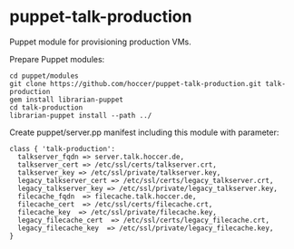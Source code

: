 puppet-talk-production
======================

Puppet module for provisioning production VMs.


Prepare Puppet modules:
```
cd puppet/modules
git clone https://github.com/hoccer/puppet-talk-production.git talk-production
gem install librarian-puppet
cd talk-production
librarian-puppet install --path ../
```

Create puppet/server.pp manifest including this module with parameter:
```
class { 'talk-production':
  talkserver_fqdn => server.talk.hoccer.de,
  talkserver_cert => /etc/ssl/certs/talkserver.crt,
  talkserver_key => /etc/ssl/private/talkserver.key,
  legacy_talkserver_cert => /etc/ssl/certs/legacy_talkserver.crt,
  legacy_talkserver_key => /etc/ssl/private/legacy_talkserver.key,
  filecache_fqdn  => filecache.talk.hoccer.de,
  filecache_cert  => /etc/ssl/certs/filecache.crt,
  filecache_key  => /etc/ssl/private/filecache.key,
  legacy_filecache_cert  => /etc/ssl/certs/legacy_filecache.crt,
  legacy_filecache_key  => /etc/ssl/private/legacy_filecache.key,
}
```

